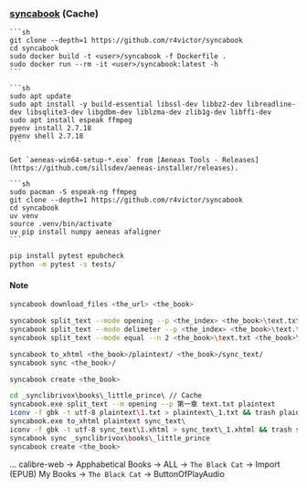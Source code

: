 ### [syncabook](https://github.com/r4victor/syncabook) (Cache)

````{tab} Build docker image
```sh
git clone --depth=1 https://github.com/r4victor/syncabook
cd syncabook
sudo docker build -t <user>/syncabook -f Dockerfile .
sudo docker run --rm -it <user>/syncabook:latest -h
```
````

````{tab} WSL (Cache)
```sh
sudo apt update
sudo apt install -y build-essential libssl-dev libbz2-dev libreadline-dev libsqlite3-dev libgdbm-dev liblzma-dev zlib1g-dev libffi-dev
sudo apt install espeak ffmpeg
pyenv install 2.7.18
pyenv shell 2.7.18
```
````

````{tab} Windows 10 [^1] (Cache)
Get `aeneas-win64-setup-*.exe` from [Aeneas Tools - Releases](https://github.com/sillsdev/aeneas-installer/releases).
````

````{tab} ArchWSL (Cache)
```sh
sudo pacman -S espeak-ng ffmpeg
git clone --depth=1 https://github.com/r4victor/syncabook
cd syncabook
uv venv
source .venv/bin/activate
uv pip install numpy aeneas afaligner
```
````

```sh
pip install pytest epubcheck
python -m pytest -s tests/
```

#### Note

```sh
syncabook download_files <the_url> <the_book>
```

```sh
syncabook split_text --mode opening --p <the_index> <the_book>\text.txt <the_book>\plaintext
syncabook split_text --mode delimeter --p <the_index> <the_book>\text.txt <the_book>\plaintext
syncabook split_text --mode equal --n 2 <the_book>\text.txt <the_book>\plaintext
```

```sh
syncabook to_xhtml <the_book>/plaintext/ <the_book>/sync_text/
syncabook sync <the_book>/
```

```sh
syncabook create <the_book>
```

```sh
cd _synclibrivox\books\_little_prince\ // Cache
syncabook.exe split_text --m opening --p 第一章 text.txt plaintext
iconv -f gbk -t utf-8 plaintext\1.txt > plaintext\_1.txt && trash plaintext\1.txt && move plaintext\_1.txt plaintext\1.txt
syncabook.exe to_xhtml plaintext sync_text\
iconv -f gbk -t utf-8 sync_text\1.xhtml > sync_text\_1.xhtml && trash sync_text\1.xhtml && move sync_text\_1.xhtml  sync_text\1.xhtml
syncabook sync _synclibrivox\books\_little_prince
syncabook create <the_book>
```

... calibre-web → Apphabetical Books → ALL → `The Black Cat` → Import (EPUB)
My Books → `The Black Cat` → ButtonOfPlayAudio


[^1]: [Installing and using Aeneas](https://lingtran.net/Installing-and-using-Aeneas)
[^2]: [Audio Ebook ID Inserter](https://github.com/Audun97/audio-ebook-id-inserter)